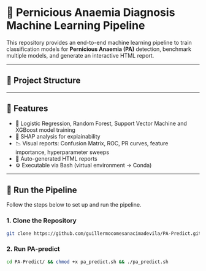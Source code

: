 # 🧬 Pernicious Anaemia Diagnosis Machine Learning Pipeline

This repository provides an end-to-end machine learning pipeline to train classification models for **Pernicious Anaemia (PA)** detection, benchmark multiple models, and generate an interactive HTML report.

---

## 📁 Project Structure

---

## 🚀 Features

- 🤖 Logistic Regression, Random Forest, Support Vector Machine and XGBoost model training
- 🧠 SHAP analysis for explainability 
- 📉 Visual reports: Confusion Matrix, ROC, PR curves, feature importance, hyperparameter sweeps
- 📄 Auto-generated HTML reports
- ⚙️ Executable via Bash (virtual environment -> Conda)

---

## 🚀 Run the Pipeline 

Follow the steps below to set up and run the pipeline.

### 1. Clone the Repository

```bash
git clone https://github.com/guillermocomesanacimadevila/PA-Predict.git
```

### 2. Run PA-predict

```bash
cd PA-Predict/ && chmod +x pa_predict.sh && ./pa_predict.sh
```
